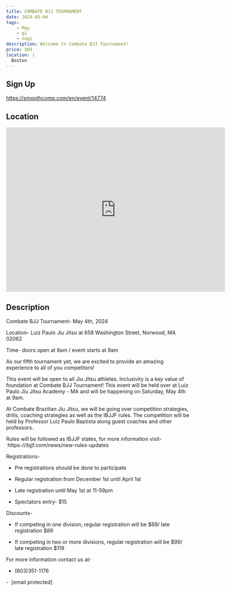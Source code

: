 ```yaml
---
title: COMBATE BJJ TOURNAMENT
date: 2024-05-04
tags:
    - May
    - gi 
    - nogi 
description: Welcome to Combate BJJ Tournament!
price: $69
location: |
  Boston
---
```

## Sign Up
https://smoothcomp.com/en/event/14774

## Location
<iframe src="https://www.google.com/maps/embed?pb=!1m18!1m12!1m3!1d12345.6789!2d-71.2012089!3d42.1932078!2m3!1f0!2f0!3f0!3m2!1i1024!2i768!4f13.1!3m3!1m2!1s0x0%3A0x0!2z42.1932078!5e0!3m2!1sen!2sus!4v1234567890" width="600" height="450" style="border:0;" allowfullscreen="" loading="lazy"></iframe>

## Description
Combate BJJ Tournament- May 4th, 2024


Location- Luiz Paulo Jiu Jitsu at 658 Washington Street, Norwood, MA 02062 


Time- doors open at 8am / event starts at 9am


As our fifth tournament yet, we are excited to provide an amazing experience to all of you competitors!


This event will be open to all Jiu Jitsu athletes. Inclusivity is a key value of foundation at Combate BJJ Tournament! This event will be held over at Luiz Paulo Jiu Jitsu Academy - MA and will be happening on Saturday, May 4th at 9am. 


At Combate Brazilian Jiu Jitsu, we will be going over competition strategies, drills, coaching strategies as well as the IBJJF rules. The competition will be held by Professor Luiz Paulo Baptista along guest coaches and other professors.


Rules will be followed as IBJJF states, for more information visit- https-//ibjjf.com/news/new-rules-updates 


Registrations-


- Pre registrations should be done to participate 


- Regular registration from December 1st until April 1st


- Late registration until May 1st at 11-59pm


- Spectators entry- $15


Discounts-


- If competing in one division, regular registration will be $69/ late registration $89


- If competing in two or more divisions, regular registration will be $99/ late registration $119


For more information contact us at-


- (603)351-1176


-  [email protected]